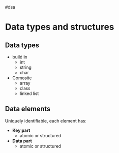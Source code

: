 #dsa
# Data types and structures

## Data types
- build in
	- int
	- string
	- char
- Comosite
	- array
	- class
	- linked list
## Data elements
Uniquely identifiable, each element has:
- **Key part** 
	- atomic or structured
- **Data part** 
	- atomic or structured

